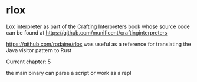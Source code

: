 # rlox

Lox interpreter as part of the Crafting Interpreters book whose source code can be found at <https://github.com/munificent/craftinginterpreters>

<https://github.com/rodaine/rlox> was useful as a reference for translating the Java visitor pattern to Rust

Current chapter: 5

the main binary can parse a script or work as a repl
